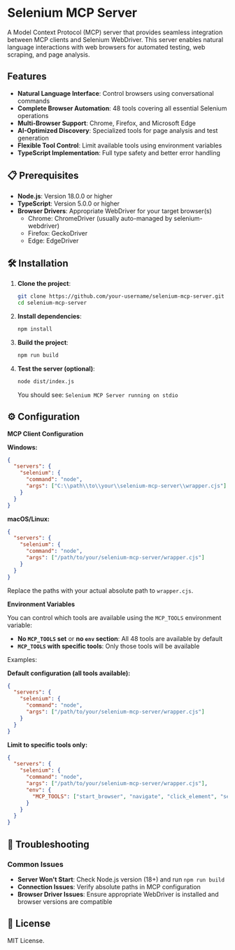# Selenium MCP Server

A Model Context Protocol (MCP) server that provides seamless integration between MCP clients and Selenium WebDriver. This server enables natural language interactions with web browsers for automated testing, web scraping, and page analysis.

## Features

- **Natural Language Interface**: Control browsers using conversational commands
- **Complete Browser Automation**: 48 tools covering all essential Selenium operations
- **Multi-Browser Support**: Chrome, Firefox, and Microsoft Edge
- **AI-Optimized Discovery**: Specialized tools for page analysis and test generation
- **Flexible Tool Control**: Limit available tools using environment variables
- **TypeScript Implementation**: Full type safety and better error handling

## 📋 Prerequisites

- **Node.js**: Version 18.0.0 or higher
- **TypeScript**: Version 5.0.0 or higher
- **Browser Drivers**: Appropriate WebDriver for your target browser(s)
  - Chrome: ChromeDriver (usually auto-managed by selenium-webdriver)
  - Firefox: GeckoDriver
  - Edge: EdgeDriver

## 🛠️ Installation

1.  **Clone the project**:
    ```bash
    git clone https://github.com/your-username/selenium-mcp-server.git
    cd selenium-mcp-server
    ```
    
2.  **Install dependencies**:
    ```bash
    npm install
    ```

3.  **Build the project**:
    ```bash
    npm run build
    ```

4.  **Test the server (optional)**:
    ```bash
    node dist/index.js
    ```
    You should see: `Selenium MCP Server running on stdio`

## ⚙️ Configuration

**MCP Client Configuration**

**Windows:**
```json
{
  "servers": {
    "selenium": {
      "command": "node",
      "args": ["C:\\path\\to\\your\\selenium-mcp-server\\wrapper.cjs"]
    }
  }
}
```

**macOS/Linux:**
```json
{
  "servers": {
    "selenium": {
      "command": "node",
      "args": ["/path/to/your/selenium-mcp-server/wrapper.cjs"]
    }
  }
}
```

Replace the paths with your actual absolute path to `wrapper.cjs`.

**Environment Variables**

You can control which tools are available using the `MCP_TOOLS` environment variable:

- **No `MCP_TOOLS` set** or **no `env` section**: All 48 tools are available by default
- **`MCP_TOOLS` with specific tools**: Only those tools will be available

Examples:

**Default configuration (all tools available):**
```json
{
  "servers": {
    "selenium": {
      "command": "node",
      "args": ["/path/to/your/selenium-mcp-server/wrapper.cjs"]
    }
  }
}
```

**Limit to specific tools only:**
```json
{
  "servers": {
    "selenium": {
      "command": "node",
      "args": ["/path/to/your/selenium-mcp-server/wrapper.cjs"],
      "env": {
        "MCP_TOOLS": ["start_browser", "navigate", "click_element", "send_keys"]
      }
    }
  }
}
```

## 🚨 Troubleshooting

### Common Issues
- **Server Won't Start**: Check Node.js version (18+) and run `npm run build`
- **Connection Issues**: Verify absolute paths in MCP configuration
- **Browser Driver Issues**: Ensure appropriate WebDriver is installed and browser versions are compatible

## 📄 License

MIT License.

